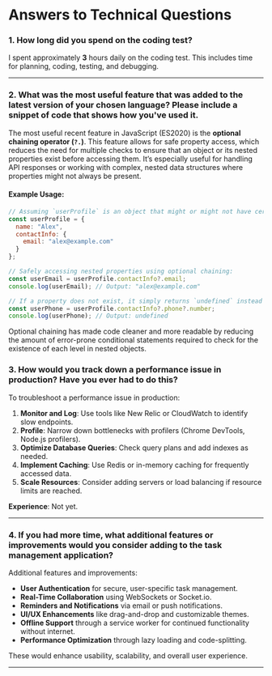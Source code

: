 # Answers to Technical Questions

### 1. How long did you spend on the coding test?

I spent approximately **3** hours daily on the coding test. This includes time for planning, coding, testing, and debugging.

---

### 2. What was the most useful feature that was added to the latest version of your chosen language? Please include a snippet of code that shows how you've used it.

The most useful recent feature in JavaScript (ES2020) is the **optional chaining operator (`?.`)**. This feature allows for safe property access, which reduces the need for multiple checks to ensure that an object or its nested properties exist before accessing them. It’s especially useful for handling API responses or working with complex, nested data structures where properties might not always be present.

#### Example Usage:

```javascript
// Assuming `userProfile` is an object that might or might not have certain nested properties.
const userProfile = {
  name: "Alex",
  contactInfo: {
    email: "alex@example.com"
  }
};

// Safely accessing nested properties using optional chaining:
const userEmail = userProfile.contactInfo?.email;
console.log(userEmail); // Output: "alex@example.com"

// If a property does not exist, it simply returns `undefined` instead of throwing an error.
const userPhone = userProfile.contactInfo?.phone?.number;
console.log(userPhone); // Output: undefined
```
Optional chaining has made code cleaner and more readable by reducing the amount of error-prone conditional statements required to check for the existence of each level in nested objects.

### 3. How would you track down a performance issue in production? Have you ever had to do this?

To troubleshoot a performance issue in production:

1. **Monitor and Log**: Use tools like New Relic or CloudWatch to identify slow endpoints.
2. **Profile**: Narrow down bottlenecks with profilers (Chrome DevTools, Node.js profilers).
3. **Optimize Database Queries**: Check query plans and add indexes as needed.
4. **Implement Caching**: Use Redis or in-memory caching for frequently accessed data.
5. **Scale Resources**: Consider adding servers or load balancing if resource limits are reached.

**Experience**: Not yet.

---

### 4. If you had more time, what additional features or improvements would you consider adding to the task management application?

Additional features and improvements:

- **User Authentication** for secure, user-specific task management.
- **Real-Time Collaboration** using WebSockets or Socket.io.
- **Reminders and Notifications** via email or push notifications.
- **UI/UX Enhancements** like drag-and-drop and customizable themes.
- **Offline Support** through a service worker for continued functionality without internet.
- **Performance Optimization** through lazy loading and code-splitting.

These would enhance usability, scalability, and overall user experience.

---
